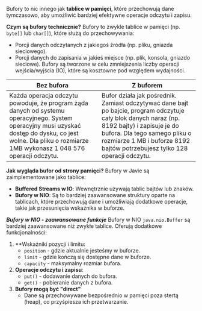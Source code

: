 Bufory to nic innego jak **tablice w pamięci**, które przechowują dane tymczasowo, aby umożliwić bardziej efektywne operacje odczytu i zapisu.

**Czym są bufory technicznie?**
Bufory to zwykle tablice w pamięci (np. `byte[]` lub `char[]`), które służą do przechowywania:
- Porcji danych odczytanych z jakiegoś źródła (np. pliku, gniazda sieciowego).
- Porcji danych do zapisania w jakieś miejsce (np. plik, konsola, gniazdo sieciowe).
Bufory są tworzone w celu zmniejszenia liczby operacji wejścia/wyjścia (IO), które są kosztowne pod względem wydajności.


| Bez bufora                                                                                                                                                                                                     | Z buforem                                                                                                                                                                                                                                                    |
| -------------------------------------------------------------------------------------------------------------------------------------------------------------------------------------------------------------- | ------------------------------------------------------------------------------------------------------------------------------------------------------------------------------------------------------------------------------------------------------------ |
| Każda operacja odczytu powoduje, że program żąda danych od systemu operacyjnego. System operacyjny musi uzyskać dostęp do dysku, co jest wolne. Dla pliku o rozmiarze 1MB wykonasz 1 048 576 operacji odczytu. | Bufor działa jak pośrednik. Zamiast odczytywać dane bajt po bajcie, program odczytuje cały blok danych naraz (np. 8192 bajty) i zapisuje je do bufora. Dla tego samego pliku o rozmiarze 1 MB i buforze 8192 bajtów potrzebujesz tylko 128 operacji odczytu. |
**Jak wygląda bufor od strony pamięci?**
Bufory w Javie są zaimplementowane jako tablice:
- **Buffered Streams w IO**: Wewnętrznie używają tablic bajtów lub znaków.
- **Bufory w NIO**: Są to bardziej zaawansowane struktury oparte na tablicach, które przechowują dane i umożliwiają dodatkowe operacje, takie jak przesunięcia wskaźnika w buforze.

***Bufory w NIO - zaawansowane funkcje***
Bufory w NIO `java.nio.Buffer` są bardziej zaawansowane niż zwykłe tablice. Oferują dodatkowe funkcjonalności:
1. **Wskaźniki pozycji i limitu:
	- `position` - gdzie aktualnie jesteśmy w buforze.
	- `limit` - gdzie kończą się dostępne dane w buforze.
	- `capacity` - maksymalny rozmiar bufora.
2. **Operacje odczytu i zapisu**:
	- `put()` - dodawanie danych do bufora.
	- `get()` - pobieranie danych z bufora.
3. **Bufory mogą być "direct"**
	- Dane są przechowywane bezpośrednio w pamięci poza stertą (heap), co przyśpiesza ich przetwarzanie.

